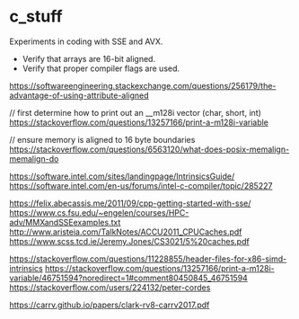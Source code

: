 # c_stuff

Experiments in coding with SSE and AVX.

* Verify that arrays are 16-bit aligned.
* Verify that proper compiler flags are used.

https://softwareengineering.stackexchange.com/questions/256179/the-advantage-of-using-attribute-aligned

// first determine how to print out an __m128i vector (char, short, int)
https://stackoverflow.com/questions/13257166/print-a-m128i-variable 

// ensure memory is aligned to 16 byte boundaries
https://stackoverflow.com/questions/6563120/what-does-posix-memalign-memalign-do 

https://software.intel.com/sites/landingpage/IntrinsicsGuide/ 
https://software.intel.com/en-us/forums/intel-c-compiler/topic/285227 

https://felix.abecassis.me/2011/09/cpp-getting-started-with-sse/
https://www.cs.fsu.edu/~engelen/courses/HPC-adv/MMXandSSEexamples.txt 
http://www.aristeia.com/TalkNotes/ACCU2011_CPUCaches.pdf 
https://www.scss.tcd.ie/Jeremy.Jones/CS3021/5%20caches.pdf 

https://stackoverflow.com/questions/11228855/header-files-for-x86-simd-intrinsics
https://stackoverflow.com/questions/13257166/print-a-m128i-variable/46751594?noredirect=1#comment80450845_46751594 
https://stackoverflow.com/users/224132/peter-cordes 

https://carrv.github.io/papers/clark-rv8-carrv2017.pdf 

